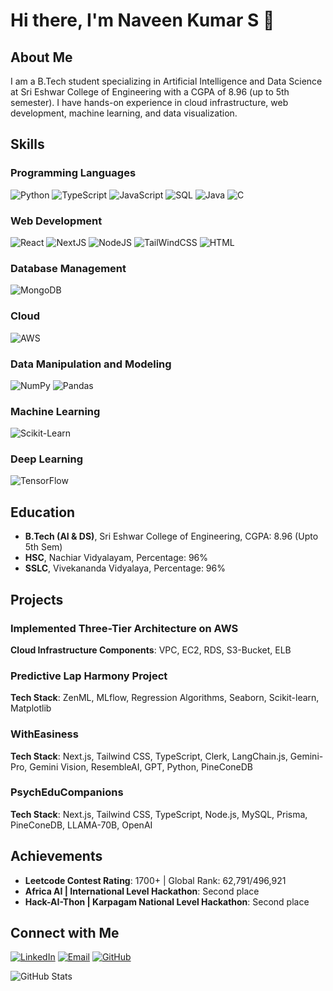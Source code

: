 # Hi there, I'm Naveen Kumar S 👋


## About Me
I am a B.Tech student specializing in Artificial Intelligence and Data Science at Sri Eshwar College of Engineering with a CGPA of 8.96 (up to 5th semester). I have hands-on experience in cloud infrastructure, web development, machine learning, and data visualization.

## Skills

### Programming Languages
![Python](https://img.shields.io/badge/-Python-blue)
![TypeScript](https://img.shields.io/badge/-TypeScript-blue)
![JavaScript](https://img.shields.io/badge/-JavaScript-yellow)
![SQL](https://img.shields.io/badge/-SQL-blue)
![Java](https://img.shields.io/badge/-Java-orange)
![C](https://img.shields.io/badge/-C-green)

### Web Development
![React](https://img.shields.io/badge/-React-blue)
![NextJS](https://img.shields.io/badge/-NextJS-black)
![NodeJS](https://img.shields.io/badge/-NodeJS-green)
![TailWindCSS](https://img.shields.io/badge/-TailWindCSS-lightblue)
![HTML](https://img.shields.io/badge/-HTML-red)

### Database Management
![MongoDB](https://img.shields.io/badge/-MongoDB-green)

### Cloud
![AWS](https://img.shields.io/badge/-AWS-orange)

### Data Manipulation and Modeling
![NumPy](https://img.shields.io/badge/-NumPy-lightblue)
![Pandas](https://img.shields.io/badge/-Pandas-yellow)

### Machine Learning
![Scikit-Learn](https://img.shields.io/badge/-Scikit--Learn-orange)

### Deep Learning
![TensorFlow](https://img.shields.io/badge/-TensorFlow-orange)


## Education
- **B.Tech (AI & DS)**, Sri Eshwar College of Engineering, CGPA: 8.96 (Upto 5th Sem)
- **HSC**, Nachiar Vidyalayam, Percentage: 96%
- **SSLC**, Vivekananda Vidyalaya, Percentage: 96%

## Projects

### Implemented Three-Tier Architecture on AWS
**Cloud Infrastructure Components**: VPC, EC2, RDS, S3-Bucket, ELB

### Predictive Lap Harmony Project
**Tech Stack**: ZenML, MLflow, Regression Algorithms, Seaborn, Scikit-learn, Matplotlib

### WithEasiness
**Tech Stack**: Next.js, Tailwind CSS, TypeScript, Clerk, LangChain.js, Gemini-Pro, Gemini Vision, ResembleAI, GPT, Python, PineConeDB

### PsychEduCompanions
**Tech Stack**: Next.js, Tailwind CSS, TypeScript, Node.js, MySQL, Prisma, PineConeDB, LLAMA-70B, OpenAI


## Achievements
- **Leetcode Contest Rating**: 1700+ | Global Rank: 62,791/496,921
- **Africa AI | International Level Hackathon**: Second place
- **Hack-AI-Thon | Karpagam National Level Hackathon**: Second place

## Connect with Me
[![LinkedIn]([https://img.shields.io/badge/LinkedIn-blue)](https://www.linkedin.com/in/yourprofile](https://www.linkedin.com/in/naveen-kumar-s-844450311))
[![Email](https://img.shields.io/badge/Email-red)](mailto:naveensakthivel3251@gmail.com)
[![GitHub](https://img.shields.io/badge/GitHub-black)](https://github.com/Naveen3251)

![GitHub Stats](https://github-readme-stats.vercel.app/api?username=Naveen3251&show_icons=true&theme=radical)
